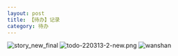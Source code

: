 ```yaml
---
layout: post
title: 【待办】记录
category: 待办
---
```

![story_new_final](http://r8s97vm6g.hd-bkt.clouddn.com/img/story_new_final_0322.png)
![todo-220313-2-new.png](http://r8s97vm6g.hd-bkt.clouddn.com/img/todo-220325-2.png)
![wanshan](http://r8s97vm6g.hd-bkt.clouddn.com/img/wanshan.png)

  




